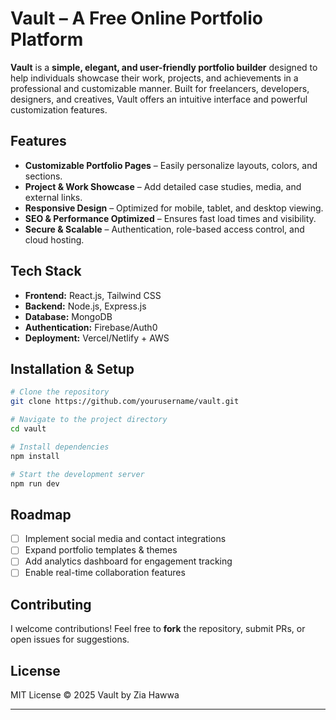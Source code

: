 # Vault – A Free Online Portfolio Platform

**Vault** is a **simple, elegant, and user-friendly portfolio builder** designed to help individuals showcase their work, projects, and achievements in a professional and customizable manner. Built for freelancers, developers, designers, and creatives, Vault offers an intuitive interface and powerful customization features.

## Features

- **Customizable Portfolio Pages** – Easily personalize layouts, colors, and sections.
- **Project & Work Showcase** – Add detailed case studies, media, and external links.
- **Responsive Design** – Optimized for mobile, tablet, and desktop viewing.
- **SEO & Performance Optimized** – Ensures fast load times and visibility.
- **Secure & Scalable** – Authentication, role-based access control, and cloud hosting.

## Tech Stack

- **Frontend:** React.js, Tailwind CSS
- **Backend:** Node.js, Express.js
- **Database:** MongoDB
- **Authentication:** Firebase/Auth0
- **Deployment:** Vercel/Netlify + AWS

## Installation & Setup

```bash
# Clone the repository
git clone https://github.com/yourusername/vault.git

# Navigate to the project directory
cd vault

# Install dependencies
npm install

# Start the development server
npm run dev
```

## Roadmap

- [ ] Implement social media and contact integrations
- [ ] Expand portfolio templates & themes
- [ ] Add analytics dashboard for engagement tracking
- [ ] Enable real-time collaboration features

## Contributing

I welcome contributions! Feel free to **fork** the repository, submit PRs, or open issues for suggestions.

## License

MIT License © 2025 Vault by Zia Hawwa

---
